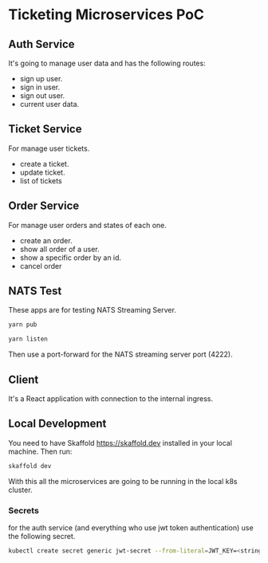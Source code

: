 # Ticketing Microservices PoC

## Auth Service

It's going to manage user data and has the following routes:
  - sign up user.
  - sign in user.
  - sign out user.
  - current user data.

## Ticket Service

For manage user tickets.
  - create a ticket.
  - update ticket.
  - list of tickets

## Order Service

For manage user orders and states of each one.
- create an order.
- show all order of a user.
- show a specific order by an id.
- cancel order

## NATS Test

These apps are for testing NATS Streaming Server.

```bash
yarn pub
```

```bash
yarn listen
```

Then use a port-forward for the NATS streaming server port (4222).

## Client

It's a React application with connection to the internal ingress.

## Local Development

You need to have Skaffold <https://skaffold.dev> installed in your local machine. Then run:

```bash
skaffold dev
```

With this all the microservices are going to be running in the local k8s cluster.

### Secrets

for the auth service (and everything who use jwt token authentication) use the following secret.

```bash
kubectl create secret generic jwt-secret --from-literal=JWT_KEY=<string>
```

